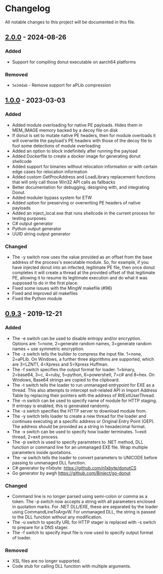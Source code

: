 # Changelog
All notable changes to this project will be documented in this file.

## [2.0.0] - 2024-08-26

### Added

- Support for compiling donut executable on aarch64 platforms

### Removed

- `5e34dab` - Remove support for aPLib compression

## [1.0.0] - 2023-03-03

### Added

* Added module overloading for native PE payloads. Hides them in MEM_IMAGE memory backed by a decoy file on disk
* If donut is set to mutate native PE headers, then for module overloads it will overwrite the payload's PE headers with those of the decoy file to fool some detections of module overloading
* Added an option to block indefinitely after running the payload
* Added Dockerfile to create a docker image for generating donut shellcode
* Added support for binaries without relocation information or with certain edge cases for relocation information
* Added custom GetProcAddress and LoadLibrary replacement functions that will only call those Win32 API calls as fallbacks
* Better documentation for debugging, designing with, and integrating Donut.
* Added moduler bypass system for ETW
* Added option for preserving or overwriting PE headers of native payloads
* Added an inject_local.exe that runs shellcode in the current process for testing purposes
* C# output generator
* Python output generator
* UUID string output generator

### Changed

* The -y switch now uses the value provided as an offset from the base address of the process's executable module. So, for example, if you have injected donut into an infected, legitimate PE file, then once donut completes it will create a thread at the provided offset of that legitimate PE, allowing it to resume its legitimate execution and do what it was supposed to do in the first place.
* Fixed some issues with the MingW makefile (#96)
* Fixed and improved all makefiles
* Fixed the Python module

## [0.9.3] - 2019-12-21

### Added

* The -e switch can be used to disable entropy and/or encryption. Options are: 1=none, 2=generate random names, 3=generate random names + use symmetric encryption.
* The -z switch tells the builder to compress the input file. 1=none, 2=aPLib. On Windows, a further three algorithms are supported, which are 3=LZNT1, 4=Xpress and 5=Xpress Huffman.
* The -f switch specifies the output format for loader. 1=binary, 2=base64, 3=c, 4=ruby, 5=python, 6=powershell, 7=c# and 8=hex. On Windows, Base64 strings are copied to the clipboard.
* The -t switch tells the loader to run unmanaged entrypoint for EXE as a thread. This also attempts to intercept exit-related API in Import Address Table by replacing their pointers with the address of RtlExitUserThread.
* The -n switch can be used to specify name of module for HTTP staging. If entropy is enabled, this is generated randomly.
* The -s switch specifies the HTTP server to download module from.
* The -y switch tells loader to create a new thread for the loader and continues executing at a specific address or Original Entry Point (OEP). The address should be provided as a string in hexadecimal format.
* The -x switch can be used to specify how loader terminates. 1=exit thread, 2=exit process.
* The -p switch is used to specify parameters to .NET method, DLL function or command line for an unmanaged EXE file. Wrap multiple parameters inside quotations.
* The -w switch tells the loader to convert parameters to UNICODE before passing to unmanaged DLL function.
* C# generator by n1xbyte: https://github.com/n1xbyte/donutCS
* Go generator by awgh https://github.com/Binject/go-donut

### Changed

* Command line is no longer parsed using semi-colon or comma as a token. The -p switch now accepts a string with all parameters enclosed in quotation marks. For .NET DLL/EXE, these are separated by the loader using CommandLineToArgvW. For unmanaged DLL, the string is passed to the DLL function without any modification.
* The -u switch to specify URL for HTTP stager is replaced with -s switch to prepare for a DNS stager.
* The -f switch to specify input file is now used to specify output format of loader.

### Removed

* XSL files are no longer supported.
* Code stub for calling DLL function with multiple arguments.

[2.0.0]: https://github.com/MEhrn00/donut/compare/v1.0...v2.0.0
[1.0.0]: https://github.com/MEhrn00/donut/compare/v0.9.3...v1.0
[0.9.3]: https://github.com/MEhrn00/donut/releases/tag/v0.9.3
